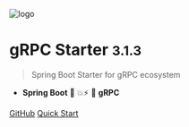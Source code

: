 ![logo](assets/images/logo.png)

# gRPC Starter <small>3.1.3</small>

> Spring Boot Starter for gRPC ecosystem

- **Spring Boot** 🤜 💥⚡ 🤛 **gRPC**

[GitHub](https://github.com/DanielLiu1123/grpc-starter)
[Quick Start](zh-cn/guide/quickstart.md)
